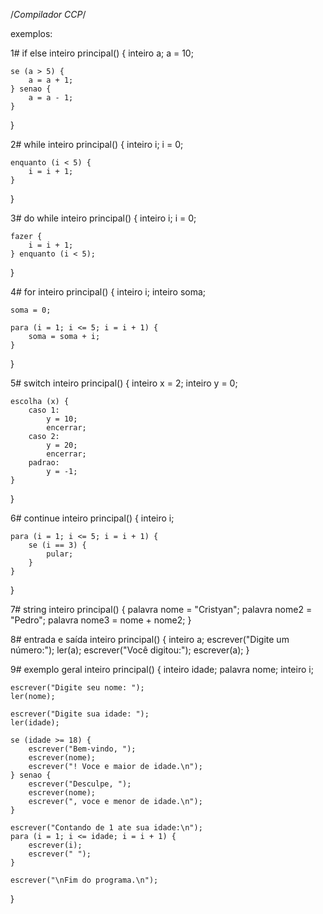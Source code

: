 /*Compilador CCP*/

exemplos:

1# if else
inteiro principal() {
    inteiro a;
    a = 10;

    se (a > 5) {
        a = a + 1;
    } senao {
        a = a - 1;
    }
}

2# while
inteiro principal() {
    inteiro i;
    i = 0;

    enquanto (i < 5) {
        i = i + 1;
    }
}

3# do while
inteiro principal() {
    inteiro i;
    i = 0;

    fazer {
        i = i + 1;
    } enquanto (i < 5);
}

4# for
inteiro principal() {
    inteiro i;
    inteiro soma;

    soma = 0;

    para (i = 1; i <= 5; i = i + 1) {
        soma = soma + i;
    }
}

5# switch
inteiro principal() {
    inteiro x = 2;
    inteiro y = 0;

    escolha (x) {
        caso 1:
            y = 10;
            encerrar;
        caso 2:
            y = 20;
            encerrar;
        padrao:
            y = -1;
    }
}

6# continue
inteiro principal() {
    inteiro i;

    para (i = 1; i <= 5; i = i + 1) {
        se (i == 3) {
            pular; 
        }
    }
}


7# string
inteiro principal() {
    palavra nome = "Cristyan";
    palavra nome2 = "Pedro";
    palavra nome3 = nome + nome2;
}

8# entrada e saída
inteiro principal() {
    inteiro a;
    escrever("Digite um número:");
    ler(a);
    escrever("Você digitou:");
    escrever(a);
}

9# exemplo geral
inteiro principal() {
    inteiro idade;
    palavra nome;
    inteiro i;

    escrever("Digite seu nome: ");
    ler(nome);

    escrever("Digite sua idade: ");
    ler(idade);

    se (idade >= 18) {
        escrever("Bem-vindo, ");
        escrever(nome);
        escrever("! Voce e maior de idade.\n");
    } senao {
        escrever("Desculpe, ");
        escrever(nome);
        escrever(", voce e menor de idade.\n");
    }

    escrever("Contando de 1 ate sua idade:\n");
    para (i = 1; i <= idade; i = i + 1) {
        escrever(i);
        escrever(" ");
    }

    escrever("\nFim do programa.\n");
}
